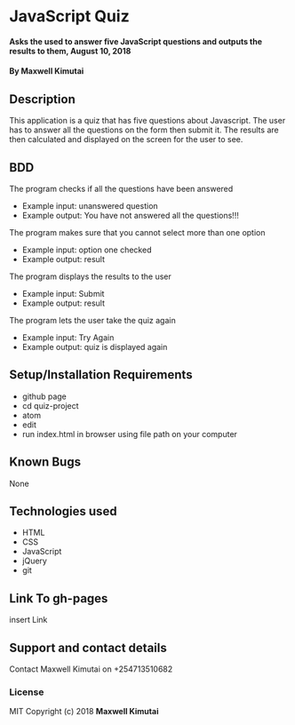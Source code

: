 # JavaScript Quiz
#### Asks the used to answer five JavaScript questions and outputs the results to them, August 10, 2018
#### By **Maxwell Kimutai**
## Description
This application is a quiz that has five questions about Javascript. The user has to answer all the questions on the form then submit it. The results are then calculated and displayed on the screen for the user to see.
## BDD
The program checks if all the questions have been answered
* Example input: unanswered question
* Example output: You have not answered all the questions!!!

The program makes sure that you cannot select more than one option
* Example input: option one checked
* Example output: result

The program displays the results to the user
* Example input: Submit
* Example output: result

The program lets the user take the quiz again
* Example input: Try Again
* Example output: quiz is displayed again

## Setup/Installation Requirements
* github page
* cd quiz-project
* atom
* edit
* run index.html in browser using file path on your computer
## Known Bugs
None
## Technologies used
* HTML
* CSS
* JavaScript
* jQuery
* git
## Link To gh-pages
insert Link
## Support and contact details
Contact Maxwell Kimutai on +254713510682
### License
MIT
Copyright (c) 2018 **Maxwell Kimutai**
